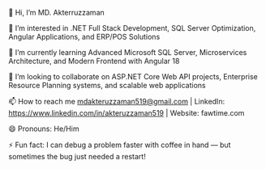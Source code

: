 👋 Hi, I’m MD. Akterruzzaman

👀 I’m interested in .NET Full Stack Development, SQL Server Optimization, Angular Applications, and ERP/POS Solutions

🌱 I’m currently learning Advanced Microsoft SQL Server, Microservices Architecture, and Modern Frontend with Angular 18

💞️ I’m looking to collaborate on ASP.NET Core Web API projects, Enterprise Resource Planning systems, and scalable web applications

📫 How to reach me mdakteruzzaman519@gmail.com | LinkedIn: https://www.linkedin.com/in/akteruzzaman519 | Website: fawtime.com

😄 Pronouns: He/Him

⚡ Fun fact: I can debug a problem faster with coffee in hand — but sometimes the bug just needed a restart!

